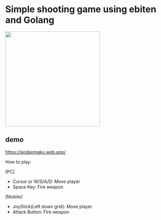 # Simple shooting game using ebiten and Golang

<image src="https://github.com/yohamta/godanmaku/blob/master/screenshots/battle1.gif" width="300px" />

## demo
https://godanmaku.web.app/

How to play:

[PC]
- Cursor or W/S/A/D: Move player
- Space Key: Fire weapon

[Mobile]
- JoyStick(Left down grid): Move player
- Attack Button: Fire weapon
